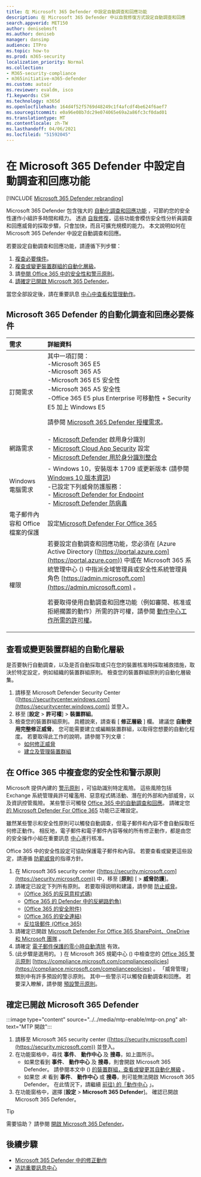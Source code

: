 ```yaml
---
title: 在 Microsoft 365 Defender 中設定自動調查和回應功能
description: 在 Microsoft 365 Defender 中以自我修復方式設定自動調查和回應
search.appverid: MET150
author: denisebmsft
ms.author: deniseb
manager: dansimp
audience: ITPro
ms.topic: how-to
ms.prod: m365-security
localization_priority: Normal
ms.collection:
- M365-security-compliance
- m365initiative-m365-defender
ms.custom: autoir
ms.reviewer: evaldm, isco
f1.keywords: CSH
ms.technology: m365d
ms.openlocfilehash: 164d4f52f5769d48249c1f4afcdf4be624f6aef7
ms.sourcegitcommit: e0a96e08b7dc29e074065e69a2a86fc3cf0dad01
ms.translationtype: MT
ms.contentlocale: zh-TW
ms.lasthandoff: 04/06/2021
ms.locfileid: "51592045"
---
```

# <a name="configure-automated-investigation-and-response-capabilities-in-microsoft-365-defender"></a>在 Microsoft 365 Defender 中設定自動調查和回應功能

[!INCLUDE [Microsoft 365 Defender rebranding](../includes/microsoft-defender.md)]

Microsoft 365 Defender 包含強大的 [自動化調查和回應功能](m365d-autoir.md) ，可節約您的安全性運作小組許多時間和精力。 透過 [自我修復](m365d-autoir.md#how-automated-investigation-and-self-healing-works)，這些功能會模仿安全性分析員調查和回應威脅的採取步驟，只會加快，而且可擴充規模的能力。 本文說明如何在 Microsoft 365 Defender 中設定自動調查和回應。

若要設定自動調查和回應功能，請遵循下列步驟：

1. [複查必要條件](#prerequisites-for-automated-investigation-and-response-in-microsoft-365-defender)。
2. [複查或變更裝置群組的自動化層級](#review-or-change-the-automation-level-for-device-groups)。
3. 請[參閱 Office 365 中的安全性和警示原則](#review-your-security-and-alert-policies-in-office-365)。
4. [請確定已開啟 Microsoft 365 Defender](#make-sure-microsoft-365-defender-is-turned-on)。

當您全部設定後，請在重要訊息 [中心中查看和管理動作](m365d-autoir-actions.md)。

## <a name="prerequisites-for-automated-investigation-and-response-in-microsoft-365-defender"></a>Microsoft 365 Defender 的自動化調查和回應必要條件

|需求 |詳細資料 |
|:----|:----|
|訂閱需求 |其中一項訂閱： <br/>-Microsoft 365 E5<br/>-Microsoft 365 A5<br/>-Microsoft 365 E5 安全性<br/>-Microsoft 365 A5 安全性<br/>-Office 365 E5 plus Enterprise 可移動性 + Security E5 加上 Windows E5<p> 請參閱 [Microsoft 365 Defender 授權需求](./prerequisites.md#licensing-requirements)。|
|網路需求 |- [Microsoft Defender](/azure-advanced-threat-protection/what-is-atp) 啟用身分識別<br/>- [Microsoft Cloud App Security](/cloud-app-security/what-is-cloud-app-security) 設定<br/>- [Microsoft Defender 用於身分識別整合](/cloud-app-security/mdi-integration) |
|Windows 電腦需求 |- Windows 10，安裝版本 1709 或更新版本 (請參閱 [Windows 10 版本資訊](/windows/release-information/)) <br/>-已設定下列威脅防護服務：<br/>- [Microsoft Defender for Endpoint](../defender-endpoint/configure-endpoints.md)<br/>- [Microsoft Defender 防病毒](/windows/security/threat-protection/windows-defender-antivirus/configure-windows-defender-antivirus-features) |
|電子郵件內容和 Office 檔案的保護 |設定[Microsoft Defender For Office 365](/microsoft-365/security/office-365-security/defender-for-office-365#configure-atp-policies) |
|權限 | 若要設定自動調查和回應功能，您必須在 [Azure Active Directory ([https://portal.azure.com](https://portal.azure.com)) 中或在 Microsoft 365 系統管理中心 () 中指派全域管理員或安全性系統管理員角色 [https://admin.microsoft.com](https://admin.microsoft.com) 。<p>若要取得使用自動調查和回應功能（例如審閱、核准或拒絕擱置的動作）所需的許可權，請參閱 [動作中心工作所需的許可權](m365d-action-center.md#required-permissions-for-action-center-tasks)。 |

## <a name="review-or-change-the-automation-level-for-device-groups"></a>查看或變更裝置群組的自動化層級

是否要執行自動調查，以及是否自動採取或只在您的裝置核准時採取補救措施，取決於特定設定，例如組織的裝置群組原則。 檢查您的裝置群組原則的自動化層級集。

1. 請移至 Microsoft Defender Security Center ([https://securitycenter.windows.com](https://securitycenter.windows.com)) 並登入。
2. 移至 [**設定**  >  **許可權**]  >  **裝置群組**。
3. 檢查您的裝置群組原則。 具體說來，請查看 [ **修正層級** ] 欄。 建議您 **自動使用完整修正威脅**。  您可能需要建立或編輯裝置群組，以取得您想要的自動化程度。 若要取得此工作的說明，請參閱下列文章：
   - [如何修正威脅](/windows/security/threat-protection/microsoft-defender-atp/automated-investigations#how-threats-are-remediated)
   - [建立及管理裝置群組](/windows/security/threat-protection/microsoft-defender-atp/machine-groups)

## <a name="review-your-security-and-alert-policies-in-office-365"></a>在 Office 365 中複查您的安全性和警示原則

Microsoft 提供內建的 [警示原則](../../compliance/alert-policies.md) ，可協助識別特定風險。 這些風險包括 Exchange 系統管理員許可權濫用、惡意程式碼活動、潛在的外部和內部威脅，以及資訊控管風險。 某些警示可觸發 [Office 365 中的自動調查和回應](../office-365-security/office-365-air.md)。 請確定您 [的 Microsoft Defender For Office 365](/microsoft-365/security/office-365-security/defender-for-office-365) 功能已正確設定。

雖然某些警示和安全性原則可以觸發自動調查，但電子郵件和內容不會自動採取任何修正動作。 相反地，電子郵件和電子郵件內容等候的所有修正動作，都是由您的安全操作小組在重要訊息 [中心](m365d-action-center.md)進行核准。

Office 365 中的安全性設定可協助保護電子郵件和內容。 若要查看或變更這些設定，請遵循 [防範威脅](../office-365-security/protect-against-threats.md)的指導方針。

1. 在 Microsoft 365 security center ([https://security.microsoft.com](https://security.microsoft.com)) 中，移至 [**原則**] [  >  **威脅防護**]。
2. 請確定已設定下列所有原則。 若要取得説明和建議，請參閱 [防止威脅](/microsoft-365/security/office-365-security/protect-against-threats)。
   - [ (Office 365 的反惡意程式碼) ](../office-365-security/protect-against-threats.md#part-1---anti-malware-protection)
   - [Office 365 的 Defender 中的反網路釣魚) ](../office-365-security/protect-against-threats.md#part-2---anti-phishing-protection)
   - [ (Office 365 的安全附件) ](../office-365-security/protect-against-threats.md#safe-attachments-policies-in-microsoft-defender-for-office-365)
   - [ (Office 365 的安全連結) ](../office-365-security/protect-against-threats.md#safe-links-policies-in-microsoft-defender-for-office-365)
   - [反垃圾郵件 (Office 365) ](../office-365-security/protect-against-threats.md#part-3---anti-spam-protection)
3. 請確定已開啟 [Microsoft Defender For Office 365 SharePoint、OneDrive 和 Microsoft 團隊](../office-365-security/protect-against-threats.md#part-5---verify-safe-attachments-for-sharepoint-onedrive-and-microsoft-teams-is-turned-on) 。
4. 請確定 [電子郵件保護的零小時自動清除](../office-365-security/protect-against-threats.md#zero-hour-auto-purge-for-email-in-eop) 有效。
5.  (此步驟是選用的。 ) 在 Microsoft 365 規範中心 () 中檢查您的 [Office 365 警示原則](../../compliance/alert-policies.md) [https://compliance.microsoft.com/compliancepolicies](https://compliance.microsoft.com/compliancepolicies) 。 「威脅管理」類別中有許多預設的警示原則。 其中一些警示可以觸發自動調查和回應。 若要深入瞭解，請參閱 [預設警示原則](../../compliance/alert-policies.md#default-alert-policies)。

## <a name="make-sure-microsoft-365-defender-is-turned-on"></a>確定已開啟 Microsoft 365 Defender

:::image type="content" source="../../media/mtp-enable/mtp-on.png" alt-text="MTP 開啟":::

1. 請移至 Microsoft 365 security center ([https://security.microsoft.com](https://security.microsoft.com)) 並登入。
2. 在功能窗格中，尋找 **事件**、 **動作中心** 及 **搜尋**，如上圖所示。
   - 如果您看到 **事件**、 **動作中心** 及 **搜尋**，則會開啟 Microsoft 365 Defender。 請參閱本文中 () [的裝置群組，查看或變更其自動化層級](#review-or-change-the-automation-level-for-device-groups) 。
   - 如果您 *未* 看到 **事件**、 **動作中心** 或 **搜尋**，則可能無法開啟 Microsoft 365 Defender。 在此情況下，請繼續 [前往) 的「動作中心](m365d-action-center.md) 」。
3. 在功能窗格中，選擇 [**設定**  >  **Microsoft 365 Defender**]。 確認已開啟 Microsoft 365 Defender。 

> [!TIP]
> 需要協助？ 請參閱 [開啟 Microsoft 365 Defender](m365d-enable.md)。

## <a name="next-steps"></a>後續步驟

- [Microsoft 365 Defender 中的修正動作](m365d-remediation-actions.md)
- [造訪重要訊息中心](m365d-action-center.md)
